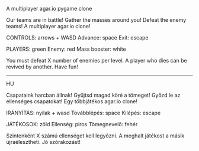 A multiplayer agar.io pygame clone

Our teams are in battle!
Gather the masses around you!
Defeat the enemy teams!
A multiplayer agar.io clone!

CONTROLS: arrows + WASD
Advance: space
Exit: escape

PLAYERS: green
Enemy: red
Mass booster: white

You must defeat X number of enemies per level.
A player who dies can be revived by another.
Have fun!

---
HU

Csapataink harcban állnak! 
Gyűjtsd magad köré a tömeget! 
Győzd le az ellenséges csapatokat! 
Egy többjátékos agar.io clone!

IRÁNYÍTÁS: nyilak + wasd
Továbblépés: space
Kilépés: escape

JÁTÉKOSOK: zöld
Ellenség: piros
Tömegnevelő: fehér

Szintenként X számú ellenséget kell legyőzni.
A meghalt játékost a másik újraélesztheti.
Jó szórakozást!
